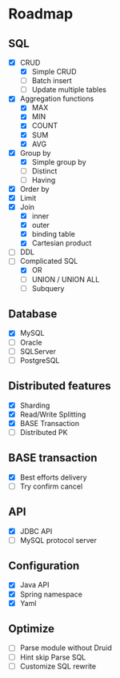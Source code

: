 # Roadmap

## SQL
- [x] CRUD
    - [x] Simple CRUD
    - [ ] Batch insert
    - [ ] Update multiple tables
- [x] Aggregation functions
    - [x] MAX
    - [x] MIN
    - [x] COUNT
    - [x] SUM
    - [x] AVG
- [x] Group by
    - [x] Simple group by
    - [ ] Distinct
    - [ ] Having
- [x] Order by
- [x] Limit
- [x] Join
    - [x] inner
    - [x] outer
    - [x] binding table
    - [x] Cartesian product
- [ ] DDL
- [ ] Complicated SQL
    - [x] OR
    - [ ] UNION / UNION ALL
    - [ ] Subquery

## Database
- [x] MySQL
- [ ] Oracle
- [ ] SQLServer
- [ ] PostgreSQL

## Distributed features
- [x] Sharding
- [x] Read/Write Splitting
- [x] BASE Transaction
- [ ] Distributed PK

## BASE transaction
- [x] Best efforts delivery
- [ ] Try confirm cancel

## API 
- [x] JDBC API
- [ ] MySQL protocol server

## Configuration
- [x] Java API
- [x] Spring namespace
- [x] Yaml

## Optimize
- [ ] Parse module without Druid
- [ ] Hint skip Parse SQL
- [ ] Customize SQL rewrite
